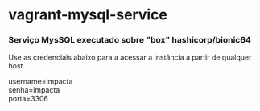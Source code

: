 # vagrant-mysql-service

### Serviço MysSQL executado sobre "box" hashicorp/bionic64

Use as credenciais abaixo para a acessar a instância a partir de qualquer host

username=impacta\
senha=impacta\
porta=3306
